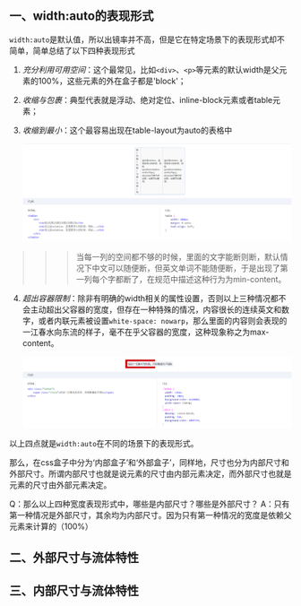 ## 一、width:auto的表现形式
 `width:auto`是默认值，所以出镜率并不高，但是它在特定场景下的表现形式却不简单，简单总结了以下四种表现形式

1. *充分利用可用空间*：这个最常见，比如`<div>`、`<p>`等元素的默认width是父元素的100%，这些元素的外在盒子都是'block'；
2. *收缩与包裹*：典型代表就是浮动、绝对定位、inline-block元素或者table元素；
3. *收缩到最小*：这个最容易出现在table-layout为auto的表格中

     ![](../images/20181113205427.png)

>>>当每一列的空间都不够的时候，里面的文字能断则断，默认情况下中文可以随便断，但英文单词不能随便断，于是出现了第一列每个字都断了，在规范中描述这种行为为min-content。

4. *超出容器限制*：除非有明确的width相关的属性设置，否则以上三种情况都不会主动超出父容器的宽度，但存在一种特殊的情况，内容很长的连续英文和数字，或者内联元素被设置`white-space: nowarp`，那么里面的内容则会表现的一江春水向东流的样子，毫不在乎父容器的宽度，这种现象称之为max-content。

    ![](../images/20181113210358.png)

以上四点就是`width:auto`在不同的场景下的表现形式。

那么，在css盒子中分为‘内部盒子’和‘外部盒子’，同样地，尺寸也分为内部尺寸和外部尺寸。所谓内部尺寸也就是说元素的尺寸由内部元素决定，而外部尺寸也就是元素的尺寸由外部元素决定。

Q：那么以上四种宽度表现形式中，哪些是内部尺寸？哪些是外部尺寸？
A：只有第一种情况是外部尺寸，其余均为内部尺寸。因为只有第一种情况的宽度是依赖父元素来计算的（100%）

## 二、外部尺寸与流体特性

## 三、内部尺寸与流体特性




